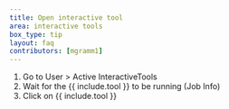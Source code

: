 ```yaml
---
title: Open interactive tool
area: interactive tools
box_type: tip
layout: faq
contributors: [mgramm1]
---
```


1. Go to User > Active InteractiveTools
2. Wait for the {{ include.tool }} to be running (Job Info)
3. Click on {{ include.tool }}
